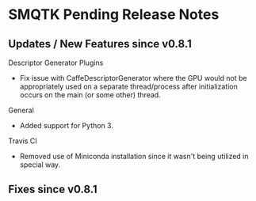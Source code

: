 SMQTK Pending Release Notes
===========================


Updates / New Features since v0.8.1
-----------------------------------

Descriptor Generator Plugins

- Fix issue with CaffeDescriptorGenerator where the GPU would not be
  appropriately used on a separate thread/process after initialization occurs on
  the main (or some other) thread.

General

- Added support for Python 3.

Travis CI

- Removed use of Miniconda installation since it wasn't being utilized in
  special way.

Fixes since v0.8.1
------------------
